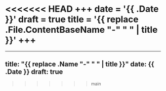 <<<<<<< HEAD
+++
date = '{{ .Date }}'
draft = true
title = '{{ replace .File.ContentBaseName "-" " " | title }}'
+++
=======
---
title: "{{ replace .Name "-" " " | title }}"
date: {{ .Date }}
draft: true
---

>>>>>>> main
